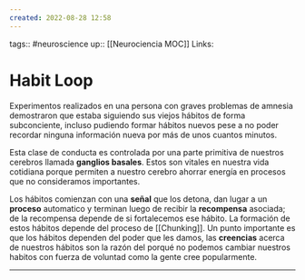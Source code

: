 ```yaml
---
created: 2022-08-28 12:58
---
```

tags:: #neuroscience 
up:: [[Neurociencia MOC]]
Links: 
# Habit Loop
Experimentos realizados en una persona con graves problemas de amnesia demostraron que estaba siguiendo sus viejos hábitos de forma subconciente, incluso pudiendo formar hábitos nuevos pese a no poder recordar ninguna información nueva por más de unos cuantos minutos.

Esta clase de conducta es controlada por una parte primitiva de nuestros cerebros llamada **ganglios basales**. Estos son vitales en nuestra vida cotidiana porque permiten a nuestro cerebro ahorrar energía en procesos que no consideramos importantes.

Los hábitos comienzan con una **señal** que los detona, dan lugar a un **proceso** automatico y terminan luego de recibir la **recompensa** asociada; de la recompensa depende de si fortalecemos ese hábito. La formación de estos hábitos depende del proceso de [[Chunking]]. Un punto importante es que los hábitos dependen del poder que les damos, las **creencias** acerca de nuestros hábitos son la razón del porqué no podemos cambiar nuestros habitos con fuerza de voluntad como la gente cree popularmente.
___

